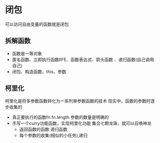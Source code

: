 # 闭包
可以访问自由变量的函数就是闭包


## 拆解函数
- 函数是一等对象
- 匿名函数、立即执行函数IIFE、函数表达式、箭头函数 、递归函数(自己调用自己)
- 闭包、构造函数、this、参数

## 柯里化
柯里化是将多参数函数转化为一系列单参数函数的技术
现实中，函数的参数时逐步收集的
- 真正要执行的函数fn fn.length 参数的数量是明确的
- 手写一个curry功能函数，实现柯里化功能
  集合七颗龙珠，就可以召唤神龙
  - 返回函数的函数 递归函数
  - 每个参数的收集(相似的小任务),递归